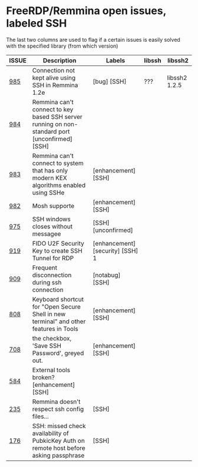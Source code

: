 # FreeRDP/Remmina open issues, labeled SSH

The last two columns are used to flag if a certain issues is easily solved with the specified library (from which version) 

| ISSUE | Description | Labels | libssh | libssh2 |
|-------|-------------|--------|--------|---------|
| [985](https://github.com/FreeRDP/Remmina/issues/985) | Connection not kept alive using SSH in Remmina 1.2e | [bug] [SSH] | ??? | libssh2 1.2.5 |
| [984](https://github.com/FreeRDP/Remmina/issues/984) | Remmina can't connect to key based SSH server running on non-standard port [unconfirmed] [SSH] | | |
| [983](https://github.com/FreeRDP/Remmina/issues/983) | Remmina can't connect to system that has only modern KEX algorithms enabled using SSHe | [enhancement] [SSH] | | |
| [982](https://github.com/FreeRDP/Remmina/issues/982) | Mosh supporte | [enhancement] [SSH] | | |
| [975](https://github.com/FreeRDP/Remmina/issues/975) | SSH windows closes without messagee | [SSH] [unconfirmed] | | |
| [919](https://github.com/FreeRDP/Remmina/issues/919) | FIDO U2F Security Key to create SSH Tunnel for RDP | [enhancement] [security] [SSH] 1 | | |
| [909](https://github.com/FreeRDP/Remmina/issues/909) | Frequent disconnection during ssh connection| [notabug] [SSH] | | |
| [808](https://github.com/FreeRDP/Remmina/issues/808) | Keyboard shortcut for "Open Secure Shell in new terminal" and other features in Tools| [enhancement] [SSH] | | |
| [708](https://github.com/FreeRDP/Remmina/issues/708) | the checkbox, 'Save SSH Password',  greyed out. | [enhancement] [SSH] | | |
| [584](https://github.com/FreeRDP/Remmina/issues/584) | External tools broken? [enhancement] [SSH] | | |
| [235](https://github.com/FreeRDP/Remmina/issues/235) | Remmina doesn't respect ssh config files... | [SSH] | | |
| [176](https://github.com/FreeRDP/Remmina/issues/176) | SSH: missed check availability of PubkicKey Auth on remote host before asking passphrase | [SSH] | | |


